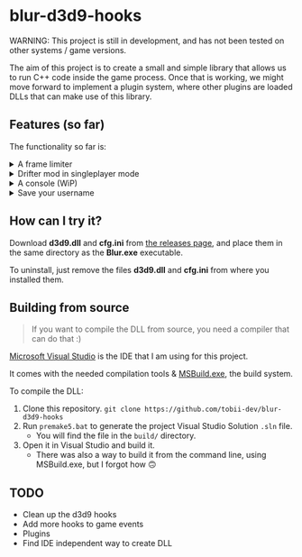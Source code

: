# blur-d3d9-hooks
WARNING: This project is still in development, and has not been tested on other systems / game versions.

The aim of this project is to create a small and simple library that allows us to run C++ code inside the game process.
Once that is working, we might move forward to implement a plugin system, where other plugins are loaded DLLs that can make use of this library.

## Features (so far)
The functionality so far is:
<details>
  <summary>A frame limiter</summary>
  <p>
  Set the limit in the <b>cfg.ini</b> config file. Most people use 30 fps.
  </p>
  <p>
  Press <kbd>NUMPAD PLUS</kbd> or <kbd>NUMPAD MINUS</kbd> to change it while playing.
  </br>
  Press <kbd>NUMPAD MULTIPLY</kbd> to loop over common values.
  </br>
  Press <kbd>END</kbd> to toggle displaying a bar.
  </p>
 </details>
 <details>
  <summary>Drifter mod in singleplayer mode</summary>
  <p>
  Toggle it ON/OFF with <kbd>NUMPAD DIVIDE</kbd>
  </p>
  <p>If its ON when you enter the car select menu, the game will bug. Toggle it when you're already in the car select menu.<br>
  This feature doesnt work for everyone (I belive it depends on the game version).</p>
 </details>
 <details>
  <summary>A console (WiP)</summary>
  <p>You can type some commands into it...</p>
  <p>Change your username with the <code>name</code> command. The change will be visible when you enter the LAN menu.
  <br>See current fps with the <code>fps</code> command.
  <br>Better features to the console will be added soon :)</p>
 </details>
 <details>
  <summary>Save your username</summary>
  <p>Edit the <b>cfg.ini</b> config file, change the "<b>YOUR_NAME_HERE</b>" section to your prefered username</p>
 </details>

## How can I try it?
Download <b>d3d9.dll</b> and <b>cfg.ini</b> from [the releases page](https://github.com/tobii-dev/blur-d3d9-hooks/releases), and place them in the same directory as the <b>Blur.exe</b> executable.


To uninstall, just remove the files <b>d3d9.dll</b> and <b>cfg.ini</b> from where you installed them.

## Building from source
> If you want to compile the DLL from source, you need a compiler that can do that :)

[Microsoft Visual Studio](https://visualstudio.microsoft.com/vs/) is the IDE that I am using for this project.

It comes with the needed compilation tools & [MSBuild.exe](https://docs.microsoft.com/en-us/visualstudio/msbuild/msbuild), the build system.


To compile the DLL:
1. Clone this repository. `git clone https://github.com/tobii-dev/blur-d3d9-hooks`
2. Run `premake5.bat` to generate the project Visual Studio Solution `.sln` file.
	* You will find the file in the `build/` directory.
3. Open it in Visual Studio and build it.
	* There was also a way to build it from the command line, using MSBuild.exe, but I forgot how :upside_down_face:


## TODO
- Clean up the d3d9 hooks
- Add more hooks to game events
- Plugins
- Find IDE independent way to create DLL
